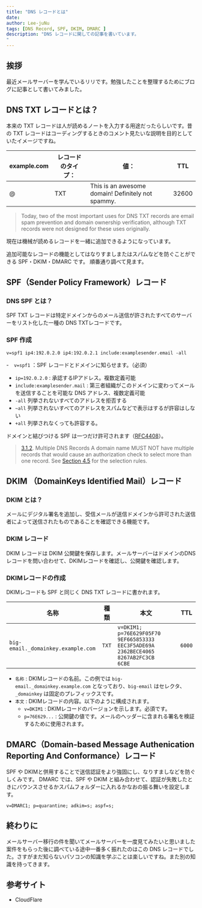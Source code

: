 ```yaml
---
title: "DNS レコードとは"
date: 
author: Lee-juNu
tags: [DNS Record, SPF, DKIM, DMARC ]
description: "DNS レコードに関しての記事を書いています。
"
---
```


## 挨拶
最近メールサーバーを学んでいるリリです。勉強したことを整理するためにブログに記事として書いてみました。


## DNS TXT レコードとは？

本来の TXT レコードは人が読めるノートを入力する用途だったらしいです。昔の TXT レコードはコーディングするときのコメント見たいな説明を目的としていたイメージですね。

| example.com | レコードのタイプ： | 値：                                       | TTL   |
| ----------- | --------- | ------------------------------------------------- | ----- |
| @           | TXT       | This is an awesome domain! Definitely not spammy. | 32600 |

>Today, two of the most important uses for DNS TXT records are email spam prevention and domain ownership verification, although TXT records were not designed for these uses originally.

現在は機械が読めるレコードを一緒に追加できるようになっています。

追加可能なレコードの機能としてはなりすましまたはスパムなどを防ぐことができる SPF・DKIM・DMARC です。
順番通り調べて見ます。

## SPF（Sender Policy Framework）レコード

### DNS SPF とは？
SPF TXT レコードは特定ドメインからのメール送信が許されたすべてのサーバーをリスト化した一種の DNS TXTレコードです。

### SPF 作成

```
v=spf1 ip4:192.0.2.0 ip4:192.0.2.1 include:examplesender.email -all
```

-　` v=spf1 ` ：SPF レコードとドメインに知らせます。（必須）
-  ` ip=192.0.2.0 ` : 承認するIPアドレス。複数定義可能
- ` include:examplesender.mail ` : 第三者組織がこのドメインに変わってメールを送信することを可能な DNS アドレス、複数定義可能
- ` -all ` 列挙されないすべてのアドレスを拒否する
- ` ~all ` 列挙されないすべてのアドレスをスパムなどで表示はするが許容はしない
- ` +all ` 列挙されなくっても許容する。

ドメインと結びつける SPF は一つだけ許可されます（[RFC4408](https://datatracker.ietf.org/doc/html/rfc4408)）。
> [3.1.2](https://datatracker.ietf.org/doc/html/rfc4408#section-3.1.2).  Multiple DNS Records
   A domain name MUST NOT have multiple records that would cause an
   authorization check to select more than one record.  See [Section 4.5](https://datatracker.ietf.org/doc/html/rfc4408#section-4.5)
   for the selection rules.

## DKIM （DomainKeys Identified Mail）レコード

### DKIM とは？

メールにデジタル署名を追加し、受信メールが送信ドメインから許可された送信者によって送信されたものであることを確認できる機能です。

### DKIM レコード
DKIM レコードは DKIM 公開鍵を保存します。メールサーバーはドメインのDNSレコードを問い合わせて、DKIMレコードを確認し、公開鍵を確認します。


### DKIMレコードの作成

DKIMレコードも SPF と同じく DNS TXT レコードに書かれます。

| 名称                                 | 種類    | 本文                                                                                           | TTL    |
| ---------------------------------- | ----- | -------------------------------------------------------------------------------------------- | ------ |
| `big-email._domainkey.example.com` | `TXT` | `v=DKIM1; p=76E629F05F70   9EF665853333   EEC3F5ADE69A   2362BECE4065   8267AB2FC3CB   6CBE` | `6000` |


- `名称` : DKIMレコードの名前。この例では `big-email._domainkey.example.com` となっており、`big-email` はセレクタ、`_domainkey` は固定のプレフィックスです。
- `本文` : DKIMレコードの内容。以下のように構成されます。
    - `v=DKIM1` : DKIMレコードのバージョンを示します。必須です。
    - `p=76E629...` : 公開鍵の値です。メールのヘッダーに含まれる署名を検証するために使用されます。


## DMARC（Domain-based Message Authenication Reporting And Conformance）レコード

 SPF や DKIMと併用することで送信認証をより強固にし、なりすましなどを防ぐしくみです。 DMARC では、SPF や DKIM と組み合わせて、認証が失敗したときにバウンスさせるかスパムフォルダーに入れるかなおの振る舞いを設定します。

```
v=DMARC1; p=quarantine; adkim=s; aspf=s; 
```

## 終わりに
メールサーバー移行の件を聞いてメールサーバーを一度見てみたいと思いました案件をもらった後に調べている途中一番多く振れたのはこの DNS レコードでした。さすがまだ知らないパソコンの知識を学ぶことは楽しいですね。また別の知識を持ってきます。

## 参考サイト

- CloudFlare
